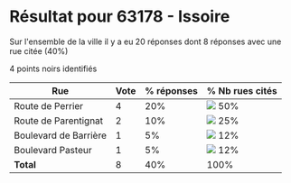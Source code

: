 # Résultat pour 63178 - Issoire

Sur l'ensemble de la ville il y a eu 20 réponses dont 8 réponses avec une rue citée (40%)

4 points noirs identifiés

| Rue | Vote | % réponses | % Nb rues cités|
|-----|------|------------|----------------|
| Route de Perrier | 4 | 20% | <img src="../../img/bar_50.gif" />&nbsp;50%|
| Route de Parentignat | 2 | 10% | <img src="../../img/bar_25.gif" />&nbsp;25%|
| Boulevard de Barrière | 1 | 5% | <img src="../../img/bar_12.gif" />&nbsp;12%|
| Boulevard Pasteur | 1 | 5% | <img src="../../img/bar_12.gif" />&nbsp;12%|
| **Total** | 8 | 40% | 100%|

